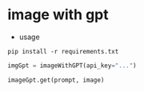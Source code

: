 # image with gpt

+ usage
```
pip install -r requirements.txt
```

```python
imgGpt = imageWithGPT(api_key="...")

imageGpt.get(prompt, image)
```